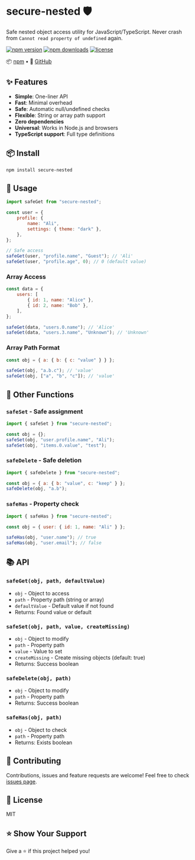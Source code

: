 # secure-nested 🛡️

Safe nested object access utility for JavaScript/TypeScript. Never crash from `Cannot read property of undefined` again.

[![npm version](https://img.shields.io/npm/v/secure-nested.svg)](https://www.npmjs.com/package/secure-nested)
[![npm downloads](https://img.shields.io/npm/dm/secure-nested.svg)](https://www.npmjs.com/package/secure-nested)
[![license](https://img.shields.io/npm/l/secure-nested.svg)](./LICENSE)

📦 [npm](https://www.npmjs.com/package/secure-nested) • 📝 [GitHub](https://github.com/fatihguzel/secure-nested)

## ✨ Features

-   **Simple**: One-liner API
-   **Fast**: Minimal overhead
-   **Safe**: Automatic null/undefined checks
-   **Flexible**: String or array path support
-   **Zero dependencies**
-   **Universal**: Works in Node.js and browsers
-   **TypeScript support**: Full type definitions

## 📦 Install

```bash
npm install secure-nested
```

## 🚀 Usage

```javascript
import safeGet from "secure-nested";

const user = {
    profile: {
        name: "Ali",
        settings: { theme: "dark" },
    },
};

// Safe access
safeGet(user, "profile.name", "Guest"); // 'Ali'
safeGet(user, "profile.age", 0); // 0 (default value)
```

### Array Access

```javascript
const data = {
    users: [
        { id: 1, name: "Alice" },
        { id: 2, name: "Bob" },
    ],
};

safeGet(data, "users.0.name"); // 'Alice'
safeGet(data, "users.3.name", "Unknown"); // 'Unknown'
```

### Array Path Format

```javascript
const obj = { a: { b: { c: "value" } } };

safeGet(obj, "a.b.c"); // 'value'
safeGet(obj, ["a", "b", "c"]); // 'value'
```

## 🎨 Other Functions

### `safeSet` - Safe assignment

```javascript
import { safeSet } from "secure-nested";

const obj = {};
safeSet(obj, "user.profile.name", "Ali");
safeSet(obj, "items.0.value", "test");
```

### `safeDelete` - Safe deletion

```javascript
import { safeDelete } from "secure-nested";

const obj = { a: { b: "value", c: "keep" } };
safeDelete(obj, "a.b");
```

### `safeHas` - Property check

```javascript
import { safeHas } from "secure-nested";

const obj = { user: { id: 1, name: "Ali" } };

safeHas(obj, "user.name"); // true
safeHas(obj, "user.email"); // false
```

## 📚 API

### `safeGet(obj, path, defaultValue)`

-   `obj` - Object to access
-   `path` - Property path (string or array)
-   `defaultValue` - Default value if not found
-   Returns: Found value or default

### `safeSet(obj, path, value, createMissing)`

-   `obj` - Object to modify
-   `path` - Property path
-   `value` - Value to set
-   `createMissing` - Create missing objects (default: true)
-   Returns: Success boolean

### `safeDelete(obj, path)`

-   `obj` - Object to modify
-   `path` - Property path
-   Returns: Success boolean

### `safeHas(obj, path)`

-   `obj` - Object to check
-   `path` - Property path
-   Returns: Exists boolean

## 🤝 Contributing

Contributions, issues and feature requests are welcome! Feel free to check [issues page](https://github.com/fatihguzel/secure-nested/issues).

## 📄 License

MIT

## ⭐ Show Your Support

Give a ⭐ if this project helped you!
